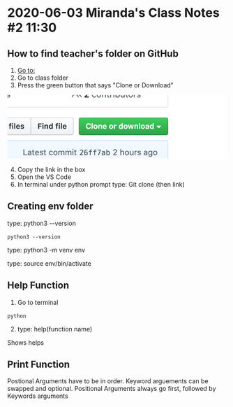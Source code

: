 # 2020-06-03 Miranda's Class Notes #2 11:30


## How to find teacher's folder on GitHub
1. [Go to: ](https://github.com/jwang1122/python1-1130)
2. Go to class folder
3. Press the green button that says "Clone or Download"

![image](clonedownloadimage.png)

4. Copy the link in the box
5. Open the VS Code
6. In terminal under python prompt type: Git clone (then link)


## Creating env folder
type: python3 --version
```
python3 --version
```

type: python3 -m venv env

type: source env/bin/activate

## Help Function
1. Go to terminal
```
python
```
2. type: help(function name)

Shows helps

## Print Function
Postional Arguments have to be in order.
Keyword arguements can be swapped and optional.
Positional Arguments always go first, followed by Keywords arguments